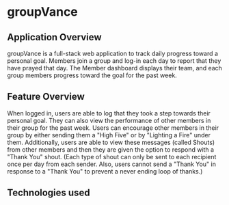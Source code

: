 groupVance
============
Application Overview
--------------------
groupVance is a full-stack web application to track daily progress toward a personal goal.  Members join a group and log-in each day to report that they have prayed that day. The Member dashboard displays their team, and each group members progress toward the goal for the past week.  

Feature Overview
----------------
When logged in, users are able to log that they took a step towards their personal goal.  They can also view the performance of other members in their group for the past week.  Users can encourage other members in their group by either sending them a "High Five" or by "Lighting a Fire" under them.  Additionally, users are able to view these messages (called Shouts) from other members and then they are given the option to respond with a "Thank You" shout. (Each type of shout can only be sent to each recipient once per day from each sender.  Also, users cannot send a "Thank You" in response to a "Thank You" to prevent a never ending loop of thanks.)

Technologies used
-----------------
